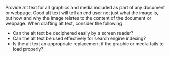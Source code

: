 Provide alt text for all graphics and media included as part of any document or webpage. Good alt text will tell an end user not just what the image is, but how and why the image relates to the content of the document or webpage. When drafting alt text, consider the following:

* Can the alt text be deciphered easily by a screen reader?
* Can the alt text be used effectively for search engine indexing?
* Is the alt text an appropriate replacement if the graphic or media fails to load properly?